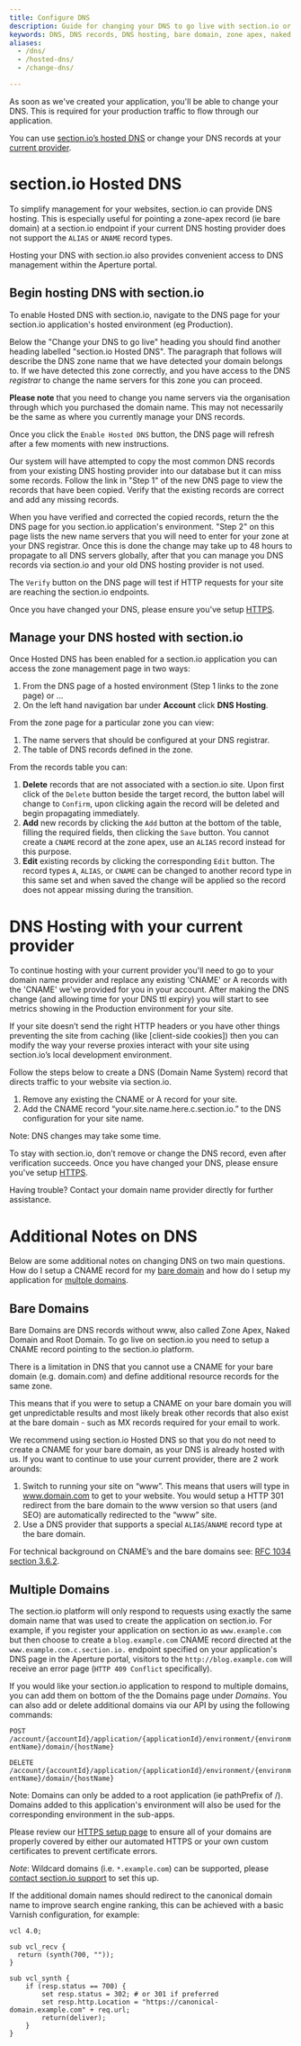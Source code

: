 ```yaml
---
title: Configure DNS
description: Guide for changing your DNS to go live with section.io or using section.io hosted DNS.
keywords: DNS, DNS records, DNS hosting, bare domain, zone apex, naked domain and root domain
aliases:
  - /dns/
  - /hosted-dns/
  - /change-dns/

---
```


As soon as we've created your application, you'll be able to change your DNS. This is required for your production traffic to flow through our application.

You can use [section.io’s hosted DNS](#sectionio-hosted-dns) or change your DNS records at your [current provider](#dns-hosting-with-your-current-provider).

# section.io Hosted DNS

To simplify management for your websites, section.io can provide DNS hosting. This is especially useful for pointing a zone-apex record (ie bare domain) at a section.io endpoint if your current DNS hosting provider does not support the `ALIAS` or `ANAME` record types.

Hosting your DNS with section.io also provides convenient access to DNS management within the Aperture portal.

## Begin hosting DNS with section.io

To enable Hosted DNS with section.io, navigate to the DNS page for your section.io application's hosted environment (eg Production).

Below the "Change your DNS to go live" heading you should find another heading labelled "section.io Hosted DNS". The paragraph that follows will describe the DNS zone name that we have detected your domain belongs to. If we have detected this zone correctly, and you have access to the DNS *registrar* to change the name servers for this zone you can proceed.

**Please note** that you need to change you name servers via the organisation through which you purchased the domain name. This may not necessarily be the same as where you currently manage your DNS records.

Once you click the `Enable Hosted DNS` button, the DNS page will refresh after a few moments with new instructions.

Our system will have attempted to copy the most common DNS records from your existing DNS hosting provider into our database but it can miss some records. Follow the link in "Step 1" of the new DNS page to view the records that have been copied. Verify that the existing records are correct and add any missing records.

When you have verified and corrected the copied records, return the the DNS page for you section.io application's environment. "Step 2" on this page lists the new name servers that you will need to enter for your zone at your DNS registrar. Once this is done the change may take up to 48 hours to propagate to all DNS servers globally, after that you can manage you DNS records via section.io and your old DNS hosting provider is not used.

The `Verify` button on the DNS page will test if HTTP requests for your site are reaching the section.io endpoints.

Once you have changed your DNS, please ensure you've setup [HTTPS](/docs/setup-https).

## Manage your DNS hosted with section.io

Once Hosted DNS has been enabled for a section.io application you can access the zone management page in two ways:

1. From the DNS page of a hosted environment (Step 1 links to the zone page) or ...
2. On the left hand navigation bar under **Account** click **DNS Hosting**.

From the zone page for a particular zone you can view:

1. The name servers that should be configured at your DNS registrar.
2. The table of DNS records defined in the zone.

From the records table you can:

1. **Delete** records that are not associated with a section.io site. Upon first click of the `Delete` button beside the target record, the button label will change to `Confirm`, upon clicking again the record will be deleted and begin propagating immediately.
2. **Add** new records by clicking the `Add` button at the bottom of the table, filling the required fields, then clicking the `Save` button. You cannot create a `CNAME` record at the zone apex, use an `ALIAS` record instead for this purpose.
3. **Edit** existing records by clicking the corresponding `Edit` button. The record types `A`, `ALIAS`, or `CNAME` can be changed to another record type in this same set and when saved the change will be applied so the record does not appear missing during the transition.


# DNS Hosting with your current provider

To continue hosting with your current provider you'll need to go to your domain name provider and replace any existing 'CNAME' or A records with the 'CNAME' we've provided for you in your account. After making the DNS change (and allowing time for your DNS ttl expiry) you will start to see metrics showing in the Production environment for your site.

If your site doesn’t send the right HTTP headers or you have other things preventing the site from caching (like [client-side cookies]) then you can modify the way your reverse proxies interact with your site using section.io’s local development environment.

Follow the steps below to create a DNS (Domain Name System) record that directs traffic to your website via section.io.

1.  Remove any existing the CNAME or A record for your site.
2.  Add the CNAME record “your.site.name.here.c.section.io.” to the DNS configuration for your site name.

Note: DNS changes may take some time.

To stay with section.io, don’t remove or change the DNS record, even after verification succeeds. Once you have changed your DNS, please ensure you've setup [HTTPS](/docs/setup-https).

Having trouble? Contact your domain name provider directly for further assistance.

# Additional Notes on DNS

Below are some additional notes on changing DNS on two main questions. How do I setup a CNAME record for my [bare domain](#bare-domains) and how do I setup my application for [multple domains](#multiple-domains).

## Bare Domains

Bare Domains are DNS records without www, also called Zone Apex, Naked Domain and Root Domain. To go live on section.io you need to setup a CNAME record pointing to the section.io platform.

There is a limitation in DNS that you cannot use a CNAME for your bare domain (e.g. domain.com) and define additional resource records for the same zone.

This means that if you were to setup a CNAME on your bare domain you will get unpredictable results and most likely break other records that also exist at the bare domain - such as MX records required for your email to work.

We recommend using section.io Hosted DNS so that you do not need to create a CNAME for your bare domain, as your DNS is already hosted with us. If you want to continue to use your current provider, there are 2 work arounds:

1.  Switch to running your site on “www”. This means that users will type in www.domain.com to get to your website. You would setup a HTTP 301 redirect from the bare domain to the www version so that users (and SEO) are automatically redirected to the “www” site.
2.  Use a DNS provider that supports a special `ALIAS`/`ANAME` record type at the bare domain.

For technical background on CNAME’s and the bare domains see: [RFC 1034 section 3.6.2](https://tools.ietf.org/html/rfc1034#section-3.6.2).

## Multiple Domains

The section.io platform  will only respond to requests using exactly the same domain name that was used to create the application on section.io. For example, if you register your application on section.io as `www.example.com` but then choose to create a `blog.example.com` CNAME record directed at the `www.example.com.c.section.io.` endpoint specified on your application's DNS page in the Aperture portal, visitors to the `http://blog.example.com` will receive an error page (`HTTP 409 Conflict` specifically).

If you would like your section.io application to respond to multiple domains, you can add them on bottom of the the Domains page under *Domains*. You can also add or delete additional domains via our API by using the following commands:

`POST /account/{accountId}/application/{applicationId}/environment/{environmentName}/domain/{hostName}`

`DELETE /account/{accountId}/application/{applicationId}/environment/{environmentName}/domain/{hostName}`

Note: Domains can only be added to a root application (ie pathPrefix of /). Domains added to this application's environment will also be used for the corresponding environment in the sub-apps.

Please review our [HTTPS setup page](/docs/setup-https) to ensure all of your domains are properly covered by either our automated HTTPS or your own custom certificates to prevent certificate errors.

*Note*: Wildcard domains (i.e. `*.example.com`) can be supported, please [contact section.io support](https://support.section.io/) to set this up.

If the additional domain names should redirect to the canonical domain name to improve search engine ranking, this can be achieved with a basic Varnish configuration, for example:

    vcl 4.0;

    sub vcl_recv {
      return (synth(700, ""));
    }

    sub vcl_synth {
        if (resp.status == 700) {
            set resp.status = 302; # or 301 if preferred
            set resp.http.Location = "https://canonical-domain.example.com" + req.url;
            return(deliver);
        }
    }
